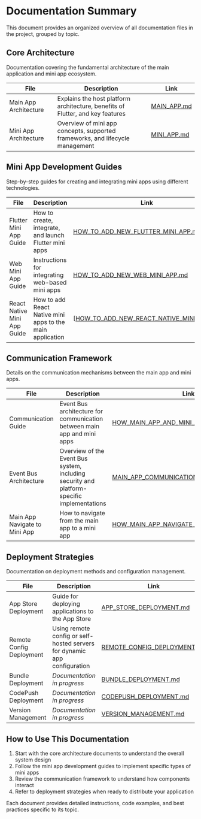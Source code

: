 # Documentation Summary

This document provides an organized overview of all documentation files in the project, grouped by topic.

## Core Architecture

Documentation covering the fundamental architecture of the main application and mini app ecosystem.

| File | Description | Link |
|------|-------------|------|
| Main App Architecture | Explains the host platform architecture, benefits of Flutter, and key features | [MAIN_APP.md](docs/main_app/MAIN_APP.md) |
| Mini App Architecture | Overview of mini app concepts, supported frameworks, and lifecycle management | [MINI_APP.md](docs/mini_app/MINI_APP.md) |

## Mini App Development Guides

Step-by-step guides for creating and integrating mini apps using different technologies.

| File | Description | Link                                                                                  |
|------|-------------|---------------------------------------------------------------------------------------|
| Flutter Mini App Guide | How to create, integrate, and launch Flutter mini apps | [HOW_TO_ADD_NEW_FLUTTER_MINI_APP.md](docs/mini_app/HOW_TO_ADD_NEW_FLUTTER_MINI_APP.md) |
| Web Mini App Guide | Instructions for integrating web-based mini apps | [HOW_TO_ADD_NEW_WEB_MINI_APP.md](docs/mini_app/HOW_TO_ADD_NEW_WEB_MINI_APP.md)        |
| React Native Mini App Guide | How to add React Native mini apps to the main application | [[HOW_TO_ADD_NEW_REACT_NATIVE_MINI_APP.md](mini_app/HOW_TO_ADD_NEW_REACT_NATIVE_MINI_APP.md) |

## Communication Framework

Details on the communication mechanisms between the main app and mini apps.

| File                   | Description | Link |
|------------------------|-------------|------|
| Communication Guide    | Event Bus architecture for communication between main app and mini apps | [HOW_MAIN_APP_AND_MINI_APP_COMMUNICATE.md](docs/communication/HOW_MAIN_APP_AND_MINI_APP_COMMUNICATE.md) |
| Event Bus Architecture | Overview of the Event Bus system, including security and platform-specific implementations | [MAIN_APP_COMMUNICATION_ARCHITECTURE.md](docs/communication/MAIN_APP_COMMUNICATION_ARCHITECTURE.md) |
| Main App Navigate to Mini App | How to navigate from the main app to a mini app | [HOW_MAIN_APP_NAVIGATE_TO_MINI_APP.md](communication/HOW_MAIN_APP_NAVIGATE_TO_MINI_APP.md)|

## Deployment Strategies

Documentation on deployment methods and configuration management.

| File | Description | Link |
|------|-------------|------|
| App Store Deployment | Guide for deploying applications to the App Store | [APP_STORE_DEPLOYMENT.md](docs/deploy/APP_STORE_DEPLOYMENT.md) |
| Remote Config Deployment | Using remote config or self-hosted servers for dynamic app configuration | [REMOTE_CONFIG_DEPLOYMENT.md](docs/deploy/REMOTE_CONFIG_DEPLOYMENT.md) |
| Bundle Deployment | *Documentation in progress* | [BUNDLE_DEPLOYMENT.md](docs/deploy/BUNDLE_DEPLOYMENT.md) |
| CodePush Deployment | *Documentation in progress* | [CODEPUSH_DEPLOYMENT.md](docs/deploy/CODEPUSH_DEPLOYMENT.md) |
| Version Management | *Documentation in progress* | [VERSION_MANAGEMENT.md](docs/deploy/VERSION_MANAGEMENT.md) |

## How to Use This Documentation

1. Start with the core architecture documents to understand the overall system design
2. Follow the mini app development guides to implement specific types of mini apps
3. Review the communication framework to understand how components interact
4. Refer to deployment strategies when ready to distribute your application

Each document provides detailed instructions, code examples, and best practices specific to its topic.